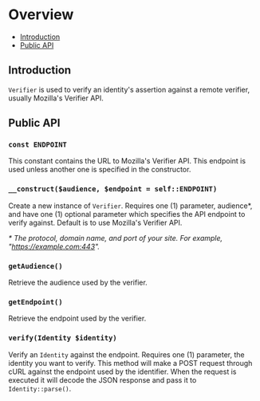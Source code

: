 # Overview

- [Introduction](#introduction)
- [Public API](#public-api)

<a name="introduction"></a>
## Introduction

`Verifier` is used to verify an identity's assertion against a remote verifier, usually Mozilla's Verifier API.

<a name="public-api"></a>
## Public API

### `const ENDPOINT`

This constant contains the URL to Mozilla's Verifier API. This endpoint is used unless another one is specified in the constructor.

### `__construct($audience, $endpoint = self::ENDPOINT)`

Create a new instance of `Verifier`. Requires one (1) parameter, audience*, and have one (1) optional parameter which specifies the API endpoint to verify against. Default is to use Mozilla's Verifier API.

*\* The protocol, domain name, and port of your site. For example, "https://example.com:443".*

### `getAudience()`

Retrieve the audience used by the verifier.

### `getEndpoint()`

Retrieve the endpoint used by the verifier.

### `verify(Identity $identity)`

Verify an `Identity` against the endpoint. Requires one (1) parameter, the identity you want to verify. This method will make a POST request through cURL against the endpoint used by the identifier. When the request is executed it will decode the JSON response and pass it to `Identity::parse()`.
